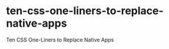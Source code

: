 ten-css-one-liners-to-replace-native-apps
=========================================

Ten CSS One-Liners to Replace Native Apps
